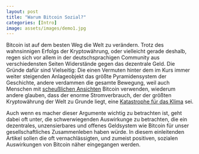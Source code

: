 ```yaml
---
layout: post
title: "Warum Bitcoin Sozial?"
categories: [Intro]
image: assets/images/demo1.jpg
---
```


Bitcoin ist auf dem besten Weg die Welt zu verändern. Trotz des wahnsinnigen Erfolgs der Kryptowährung, oder vielleicht gerade deshalb, regen sich vor allem in der deutschsprachigen Community aus verschiedensten Seiten Widerstände gegen das dezentrale Geld. Die Gründe dafür sind Vielseitig: Die einen Vermuten hinter dem im Kurs immer weiter steigenden Anlageobjekt das größte Pyramidensystem der Geschichte, andere verdammen die gesamte Bewegung, weil auch Menschen mit [scheußlichen Ansichten][volksverpaetzer-nazsi] Bitcoin verwenden, wiederum andere glauben, dass der enorme Stromverbrauch, der der größten Kryptowährung der Welt zu Grunde liegt, eine [Katastrophe für das Klima][netzpolitik-stromverbrauch] sei.

Auch wenn es macher dieser Argumente wichtig zu betrachten ist, geht dabei oft unter, die schwerwiegenden Auswirkunge zu betrachten, die ein dezentrales, unzensierbares und offenes Geldsystem wie Bitcoin für unser gesellschaftliches Zusammenleben haben würde. In diesem einleitenden Artikel sollen die oft vernachlässigten, und zumeist positiven, sozialen Auswirkungen von Bitcoin näher eingegangen werden.

[volksverpaetzer-nazsi]: https://www.volksverpetzer.de/aktuelles/bitcoin-rechtsextrem/
[netzpolitik-stromverbrauch]: https://netzpolitik.org/2022/besetzt-die-blockchain-ende-kryptogelaende/
[ccc-blockchain102]: https://streaming.media.ccc.de/rc3/relive/460
[bitcoin-verstehen-stefanwouldgo]: https://bitcoinverstehen.info/episode-89-stromverbrauch-energie-stefan/
